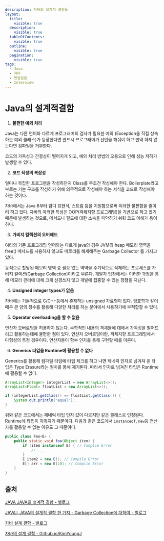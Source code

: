 ```yaml
---
description: 자바의 설계적 결함들
layout:
  title:
    visible: true
  description:
    visible: true
  tableOfContents:
    visible: true
  outline:
    visible: true
  pagination:
    visible: true
tags:
  - Java
  - 자바
  - 면접질문
  - Interview
---
```


# Java의 설계적결함
1. **불편한 예외 처리**

Java는 다른 언어와 다르게 프로그래머의 검사가 필요한 예외 (Exception을 직접 상속하는 예외 클래스)가 등장한다면 반드시 프로그래머가 선언을 해줘야 하고 만약 하지 않는다면 컴파일을 거부한다.

코드의 가독성과 간결성이 떨어지게 되고, 예외 처리 방법의 오용으로 인해 성능 저하가 발생할 수 있다.

2. **코드 작성의 복잡성**

얼마나 복잡한 프로그램을 작성하던지 Class를 무조건 작성해야 한다. Boilerplate라고 부르는 기본 구조를 작성하기 위해 의무적으로 작성해야 하는 서식을 코드로 작성해야 하는 것이다.

자바에서는 Java 8부터 람다 표현식, 스트림 등을 지원함으로써 이러한 불편함을 줄이려 하고 있다. 자바의 이러한 특성은 OOP(객체지향 프로그래밍)을 기반으로 하고 있기 때문에 발생하는 것으로, 메서드나 필드에 대한 소속을 파악하기 쉬워 코드 이해가 용이하다.

3. **가비지 컬렉션의 오버헤드**

여타의 기존 프로그래밍 언어와는 다르게 java의 경우 JVM의 heap 메모리 영역을 free() 메서드를 사용하지 않고도 메로리를 해제해주는 Garbage Collector 를 가지고 있다.

동적으로 할당된 메모리 영역 중 필요 없는 역역을 주기적으로 삭제하는 프로세스를 가비지 컬렉션(Garbage Collection)이라고 부른다. 개발자 입장에서는 이러한 과정을 통해 메모리 관리에 대해 크게 신경쓰지 않고 개발에 집중할 수 있는 장점을 지닌다.

4. **Unsigned integer types가 없음**

자바에는 기본적으로 C/C++등에서 존재하는 unsigned 자료형이 없다. 암호학과 같이 매우 큰 양의 정수를 활용해 다양한 처리를 하는 분야에서 사용하기에 부적합할 수 있다.

5. **Operator overloading을 할 수 없음**

연산자 오버로딩을 허용하지 않는다. 수학적인 내용의 객체들에 대해서 가독성을 떨어뜨리고 활용하는데에 불편한 점이 있다. 연산자 오버로딩이란, 객체지향 프로그래밍에서 다형성의 특정 경우이다. 연산자들이 함수 인자를 통해 구현할 때를 이른다.

6. **Generics 타입을 Runtime에 활용할 수 없다**

Generics를 활용해 컴파일 타임에 타입 체크를 하고 나면 제네릭 인자로 넘겨져 온 타입은 Type Erasure라는 절차를 통해 제거된다. 따라서 인자로 넘겨진 타입은 Runtime에 활용될 수 없다.

```java
ArrayList<Integer> integerList = new ArrayList<>();
ArrayList<Float> floatList = new ArrayList<>();

if (integerList.getClass() == floatList.getClass()) {
    System.out.println("equal");
}
```

위와 같은 코드에서는 제네릭 타입 인자 값이 다르지만 같은 클래스로 인정된다. Runtime에 타입이 지워지기 때문이다. 다음과 같은 코드에서 `instanceof`, `new`등 연산자를 활용할 수 없는 이유도 그 때문이다.

```java
public class Foo<E> {
    public static void foo(Object item) {
        if (item instanceof E) { // Complie Error
            // ...
        }
        E item2 = new E(); // Compile Error
        E[] arr = new E[10]; // Compile Error
    }
}
```

## 출처

[JAVA JAVA의 설계적 결함 - 벨로그](https://velog.io/@sung8881/JAVA-JAVA%EC%9D%98-%EC%84%A4%EA%B3%84%EC%A0%81-%EA%B2%B0%ED%95%A8)

[JAVA:: JAVA의 설계적 결함 한 가지 - Garbage Collection에 대하여 - 벨로그](https://velog.io/@ecvheo1/Java%EC%9D%98-%EC%84%A4%EA%B3%84%EC%A0%81-%EA%B2%B0%ED%95%A8-%ED%95%9C-%EA%B0%80%EC%A7%80-Garbage-Collection%EC%97%90-%EB%8C%80%ED%95%98%EC%97%AC)

[자바 설계 결함 - 벨로그](https://velog.io/@xogml951/%EC%9E%90%EB%B0%94-%EC%84%A4%EA%B3%84-%EA%B2%B0%ED%95%A8)

[자바의 설계 결함 - Github.io/KimYoungJ](https://github.com/KimYongJ/wanted-pre-onboarding-challenge-be-task-July/blob/main/4%EB%B2%88%20%EB%AC%B8%EC%A0%9C.md)

